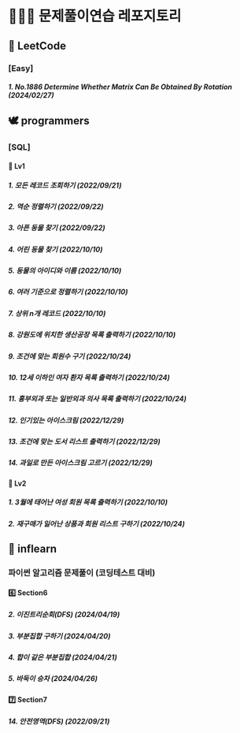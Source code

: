 # 🧑🏻‍💻 문제풀이연습 레포지토리
  
## 📙 LeetCode
### [Easy]
##### 1. No.1886 Determine Whether Matrix Can Be Obtained By Rotation (2024/02/27)
  
## 🕊 programmers
### [SQL]
#### 🥉 Lv1
##### 1. 모든 레코드 조회하기 (2022/09/21)
##### 2. 역순 정렬하기 (2022/09/22)
##### 3. 아픈 동물 찾기 (2022/09/22)
##### 4. 어린 동물 찾기 (2022/10/10)
##### 5. 동물의 아이디와 이름 (2022/10/10)
##### 6. 여러 기준으로 정렬하기 (2022/10/10)
##### 7. 상위 n개 레코드 (2022/10/10)
##### 8. 강원도에 위치한 생산공장 목록 출력하기 (2022/10/10)
##### 9. 조건에 맞는 회원수 구기 (2022/10/24)
##### 10. 12세 이하인 여자 환자 목록 출력하기 (2022/10/24)
##### 11. 흉부외과 또는 일반외과 의사 목록 출력하기 (2022/10/24)
##### 12. 인기있는 아이스크림 (2022/12/29)
##### 13. 조건에 맞는 도서 리스트 출력하기 (2022/12/29)
##### 14. 과일로 만든 아이스크림 고르기 (2022/12/29)

#### 🥈 Lv2
##### 1. 3월에 태어난 여성 회원 목록 출력하기 (2022/10/10)
##### 2. 재구매가 일어난 상품과 회원 리스트 구하기 (2022/10/24)
  
## 🍃 inflearn
### 파이썬 알고리즘 문제풀이 (코딩테스트 대비)
#### 6️⃣ Section6
##### 2. 이진트리순회(DFS) (2024/04/19)
##### 3. 부분집합 구하기 (2024/04/20)
##### 4. 합이 같은 부분집합 (2024/04/21)
##### 5. 바둑이 승차 (2024/04/26)

#### 7️⃣ Section7
##### 14. 안전영역(DFS) (2022/09/21)